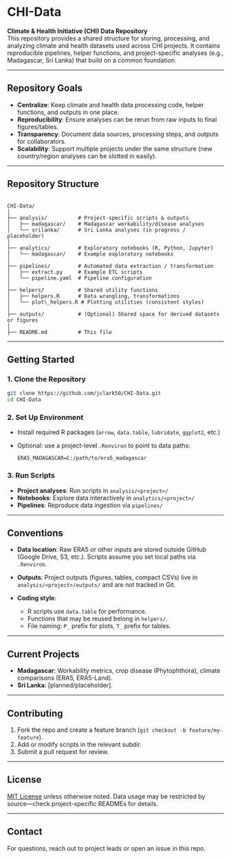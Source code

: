 # CHI-Data

**Climate & Health Initiative (CHI) Data Repository**  
This repository provides a shared structure for storing, processing, and analyzing climate and health datasets used across CHI projects. It contains reproducible pipelines, helper functions, and project-specific analyses (e.g., Madagascar, Sri Lanka) that build on a common foundation.

---

## Repository Goals
- **Centralize**: Keep climate and health data processing code, helper functions, and outputs in one place.
- **Reproducibility**: Ensure analyses can be rerun from raw inputs to final figures/tables.
- **Transparency**: Document data sources, processing steps, and outputs for collaborators.
- **Scalability**: Support multiple projects under the same structure (new country/region analyses can be slotted in easily).

---

## Repository Structure

```

CHI-Data/
│
├── analysis/          # Project-specific scripts & outputs
│   ├── madagascar/    # Madagascar workability/disease analyses
│   └── srilanka/      # Sri Lanka analyses (in progress / placeholder)
│
├── analytics/         # Exploratory notebooks (R, Python, Jupyter)
│   └── madagascar/    # Example exploratory notebooks
│
├── pipelines/         # Automated data extraction / transformation
│   ├── extract.py     # Example ETL scripts
│   └── pipeline.yaml  # Pipeline configuration
│
├── helpers/           # Shared utility functions
│   ├── helpers.R      # Data wrangling, transformations
│   └── plot\_helpers.R # Plotting utilities (consistent styles)
│
├── outputs/           # (Optional) Shared space for derived datasets or figures
│
├── README.md          # This file

````

---

## Getting Started

### 1. Clone the Repository
```bash
git clone https://github.com/jclark50/CHI-Data.git
cd CHI-Data
````

### 2. Set Up Environment

* Install required R packages (`arrow`, `data.table`, `lubridate`, `ggplot2`, etc.)
* Optional: use a project-level `.Renviron` to point to data paths:

  ```
  ERA5_MADAGASCAR=C:/path/to/era5_madagascar
  ```

### 3. Run Scripts

* **Project analyses**: Run scripts in `analysis/<project>/`
* **Notebooks**: Explore data interactively in `analytics/<project>/`
* **Pipelines**: Reproduce data ingestion via `pipelines/`

---

## Conventions

* **Data location**: Raw ERA5 or other inputs are stored outside GitHub (Google Drive, S3, etc.). Scripts assume you set local paths via `.Renviron`.
* **Outputs**: Project outputs (figures, tables, compact CSVs) live in `analysis/<project>/outputs/` and are not tracked in Git.
* **Coding style**:

  * R scripts use `data.table` for performance.
  * Functions that may be reused belong in `helpers/`.
  * File naming: `P_` prefix for plots, `T_` prefix for tables.

---

## Current Projects

* **Madagascar**: Workability metrics, crop disease (Phytophthora), climate comparisons (ERA5, ERA5-Land).
* **Sri Lanka**: \[planned/placeholder].

---

## Contributing

1. Fork the repo and create a feature branch (`git checkout -b feature/my-feature`).
2. Add or modify scripts in the relevant subdir.
3. Submit a pull request for review.

---

## License

[MIT License](LICENSE) unless otherwise noted.
Data usage may be restricted by source—check project-specific READMEs for details.

---

## Contact

For questions, reach out to project leads or open an issue in this repo.
